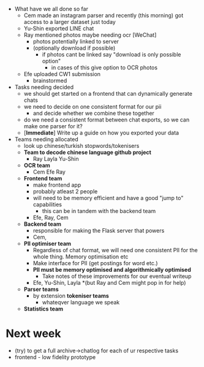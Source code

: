 - What have we all done so far
	- Cem made an instagram parser and recently (this morning) got access to a larger dataset just today
	- Yu-Shin exported LINE chat
	- Ray mentioned photos maybe needing ocr \[WeChat]
		- photos potentially linked to server 
		- (optionally download if possible)
			- if photos cant be linked say "download is only possible option"
				- in cases of this give option to OCR photos
	- Efe uploaded CW1 submission
		- brainstormed
- Tasks needing decided
	- we should get started on a frontend that can dynamically generate chats
	- we need to decide on one consistent format for our pii
		- and decide whether we combine these together
	- do we need a consistent format between chat exports, so we can make one parser for it? 
	- \[**Immediate**] Write up a guide on how you exported your data
- Teams needing allocated
	- look up chinese/turkish stopwords/tokenisers
	- **Team to decode chinese language github project**
		- Ray Layla Yu-Shin
	- **OCR team**
		- Cem Efe Ray
	- **Frontend team**
		- make frontend app
		- probably atleast 2 people
		- will need to be memory efficient and have a good "jump to" capabilities
			- this can be in tandem with the backend team
		- Efe, Ray, Cem
	- **Backend team**
		- responsible for making the Flask server that powers 
		- Cem, 
	- **PII optimiser team**
		- Regardless of chat format, we will need one consistent PII for the whole thing. Memory optimisation etc
		- Make interface for PII (get postings for word etc.)
		- **PII must be memory optimised and algorithmically optimised**
			- Take notes of these improvements for our eventual writeup
		- Efe, Yu-Shin, Layla \*(but Ray and Cem might pop in for help)
	- **Parser teams**
		- by extension **tokeniser teams**
			- whateqver language we speak
	- **Statistics team**
# Next week
- (try) to get a full archive->chatlog for each of ur respective tasks
- frontend - low fidelity prototype